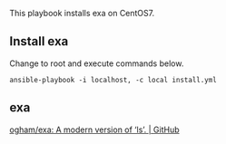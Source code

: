 This playbook installs exa on CentOS7.

## Install exa

Change to root and execute commands below.

```
ansible-playbook -i localhost, -c local install.yml
```

## exa
[ogham/exa: A modern version of ‘ls’. | GitHub](https://github.com/ogham/exa)
